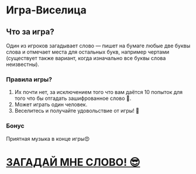 # Игра-Виселица

## Что за игра?
Один из игроков загадывает слово — пишет на бумаге любые две буквы слова и отмечает места для остальных букв, например чертами (существует также вариант, когда изначально все буквы слова неизвестны).

### Правила игры?
1. Их почти нет, за исключением того что вам даётся 10 попыток для того что бы отгадать зашифрованное слово 🙂.
2. Может играть один человек.
3. Веселитесь и получайте удовольствие от игры! 🤩

### Бонус
Приятная музыка в конце игры😍

 # [ЗАГАДАЙ МНЕ СЛОВО! 😎](https://evgeniigladun.github.io/game-Hangman/ "Начинайте играть!")
